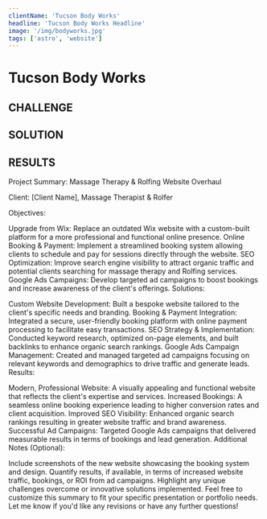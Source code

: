 ```yaml
---
clientName: 'Tucson Body Works'
headline: 'Tucson Body Works Headline'
image: '/img/bodyworks.jpg'
tags: ['astro', 'website']
---
```


# Tucson Body Works

## CHALLENGE

## SOLUTION

## RESULTS

Project Summary: Massage Therapy & Rolfing Website Overhaul

Client: [Client Name], Massage Therapist & Rolfer

Objectives:

Upgrade from Wix: Replace an outdated Wix website with a custom-built platform for a more professional and functional online presence.
Online Booking & Payment: Implement a streamlined booking system allowing clients to schedule and pay for sessions directly through the website.
SEO Optimization: Improve search engine visibility to attract organic traffic and potential clients searching for massage therapy and Rolfing services.
Google Ads Campaigns: Develop targeted ad campaigns to boost bookings and increase awareness of the client's offerings.
Solutions:

Custom Website Development: Built a bespoke website tailored to the client's specific needs and branding.
Booking & Payment Integration: Integrated a secure, user-friendly booking platform with online payment processing to facilitate easy transactions.
SEO Strategy & Implementation: Conducted keyword research, optimized on-page elements, and built backlinks to enhance organic search rankings.
Google Ads Campaign Management: Created and managed targeted ad campaigns focusing on relevant keywords and demographics to drive traffic and generate leads.
Results:

Modern, Professional Website: A visually appealing and functional website that reflects the client's expertise and services.
Increased Bookings: A seamless online booking experience leading to higher conversion rates and client acquisition.
Improved SEO Visibility: Enhanced organic search rankings resulting in greater website traffic and brand awareness.
Successful Ad Campaigns: Targeted Google Ads campaigns that delivered measurable results in terms of bookings and lead generation.
Additional Notes (Optional):

Include screenshots of the new website showcasing the booking system and design.
Quantify results, if available, in terms of increased website traffic, bookings, or ROI from ad campaigns.
Highlight any unique challenges overcome or innovative solutions implemented.
Feel free to customize this summary to fit your specific presentation or portfolio needs. Let me know if you'd like any revisions or have any further questions!